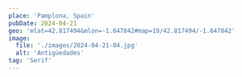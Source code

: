 ```yaml
---
place: 'Pamplona, Spain'
pubDate: 2024-04-21
geo: 'mlat=42.817494&mlon=-1.647842#map=19/42.817494/-1.647842'
image:
  file: './images/2024-04-21-04.jpg'
  alt: 'Antigüedades'
tag: 'Serif'
---
```


